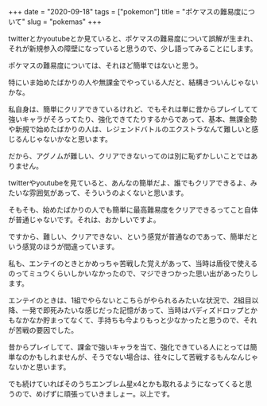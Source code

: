 +++
date = "2020-09-18"
tags = ["pokemon"]
title = "ポケマスの難易度について"
slug = "pokemas"
+++

twitterとかyoutubeとか見ていると、ポケマスの難易度について誤解が生まれ、それが新規参入の障壁になっていると思うので、少し語ってみることにします。

ポケマスの難易度については、それほど簡単ではないと思う。

特にいま始めたばかりの人や無課金でやっている人だと、結構きついんじゃないかな。

私自身は、簡単にクリアできているけれど、でもそれは単に昔からプレイしてて強いキャラがそろってたり、強化できてたりするからであって、基本、無課金勢や新規で始めたばかりの人は、レジェンドバトルのエクストラなんて難しいと感じるんじゃないかなと思います。

だから、アグノムが難しい、クリアできないってのは別に恥ずかしいことではありません。

twitterやyoutubeを見ていると、あんなの簡単だよ、誰でもクリアできるよ、みたいな雰囲気があって、そういうのよくないと思います。

そもそも、始めたばかりの人でも簡単に最高難易度をクリアできるってこと自体が普通じゃないです。それは、おかしいですよ。

ですから、難しい、クリアできない、という感覚が普通なのであって、簡単だという感覚のほうが間違っています。

私も、エンテイのときとかめっちゃ苦戦した覚えがあって、当時は盾役で使えるのってミュウくらいしかいなかったので、マジできつかった思い出があったりします。

エンテイのときは、1組でやらないとこちらがやられるみたいな状況で、2組目以降、一発で即死みたいな感じだった記憶があって、当時はバディズドロップとかもなかなか貯まってなくて、手持ちも今よりもっと少なかったと思うので、それが苦戦の要因でした。

昔からプレイしてて、課金で強いキャラを当て、強化できている人にとっては簡単なのかもしれませんが、そうでない場合は、往々にして苦戦するもんなんじゃないかと思います。

でも続けていればそのうちエンブレム星x4とかも取れるようになってくると思うので、めげずに頑張っていきましょー。以上です。

